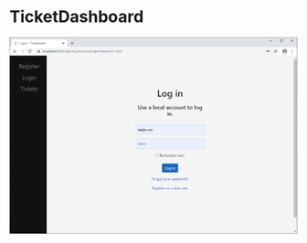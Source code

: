 # TicketDashboard

![Login Screen](https://github.com/Tathomp/TicketDashboard/blob/main/Screenshots/loginscreen.PNG)
